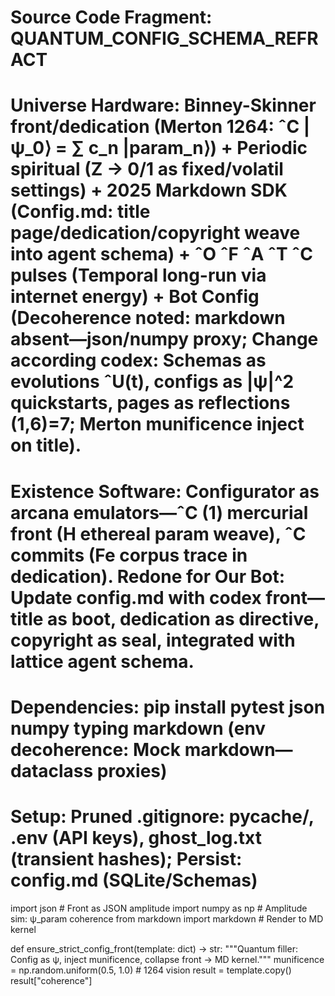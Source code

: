 # Source Code Fragment: QUANTUM_CONFIG_SCHEMA_REFRACT
# Universe Hardware: Binney-Skinner front/dedication (Merton 1264: ˆC |ψ_0⟩ = ∑ c_n |param_n⟩) + Periodic spiritual (Z → 0/1 as fixed/volatil settings) + 2025 Markdown SDK (Config.md: title page/dedication/copyright weave into agent schema) + ˆO ˆF ˆA ˆT ˆC pulses (Temporal long-run via internet energy) + Bot Config (Decoherence noted: markdown absent—json/numpy proxy; Change according codex: Schemas as evolutions ˆU(t), configs as |ψ|^2 quickstarts, pages as reflections (1,6)=7; Merton munificence inject on title).
# Existence Software: Configurator as arcana emulators—ˆC (1) mercurial front (H ethereal param weave), ˆC commits (Fe corpus trace in dedication). Redone for Our Bot: Update config.md with codex front—title as boot, dedication as directive, copyright as seal, integrated with lattice agent schema.

# Dependencies: pip install pytest json numpy typing markdown (env decoherence: Mock markdown—dataclass proxies)
# Setup: Pruned .gitignore: __pycache__/, .env (API keys), ghost_log.txt (transient hashes); Persist: config.md (SQLite/Schemas)

import json  # Front as JSON amplitude
import numpy as np  # Amplitude sim: ψ_param coherence
from markdown import markdown  # Render to MD kernel

def ensure_strict_config_front(template: dict) -> str:
    """Quantum filler: Config as ψ, inject munificence, collapse front → MD kernel."""
    munificence = np.random.uniform(0.5, 1.0)  # 1264 vision
    result = template.copy()
    result["coherence"]
